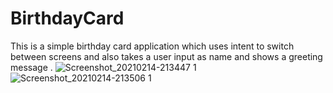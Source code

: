 # BirthdayCard
This is a simple birthday card application which uses intent to switch between screens and also takes a user input as name and shows a greeting message .
![Screenshot_20210214-213447 1](https://user-images.githubusercontent.com/60837980/107882097-80237f00-6f0d-11eb-9afb-9dc23d26f172.png)
![Screenshot_20210214-213506 1](https://user-images.githubusercontent.com/60837980/107882260-4b63f780-6f0e-11eb-8525-777c74f7dd91.png)
